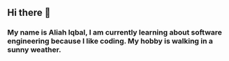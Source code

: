 ## Hi there 👋

### My name is Aliah Iqbal, I am currently learning about software engineering because I like coding. My hobby is walking in a sunny weather.
### 
